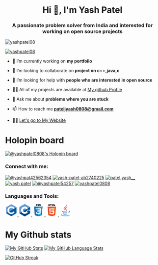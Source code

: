 <h1 align="center">Hi 👋, I'm Yash Patel</h1>
<h3 align="center">A passionate problem solver from India and interested for working on open source projects</h3>

<p align="left"> <img src="https://komarev.com/ghpvc/?username=yashpatel08&label=Profile%20views&color=0e75b6&style=flat" alt="yashpatel08" /> </p>

<p align="left"> <a href="https://github.com/ryo-ma/github-profile-trophy"><img src="https://github-profile-trophy.vercel.app/?username=yashpatel08" alt="yashpatel08" /></a> </p>

- 🔭 I’m currently working on **my portfoilo**

- 👯 I’m looking to collaborate on **project on c++,java,c**

- 🤝 I’m looking for help with **people who are interested in open source**

- 👨‍💻 All of my projects are available at [My github Profile](https://github.com/yashpatel08)

- 💬 Ask me about **problems where you are stuck**

- 📫 How to reach me **pateljyash0808@gmail.com**

- 👨‍💻 [Let's go to My Website](https://yashpatel08.github.io/patelyash.github.io/)
<h1>Holopin board</h1>

[![@yashpatel0808's Holopin board](https://holopin.me/yashpatel0808)](https://holopin.io/@yashpatel0808)

<h3 align="left">Connect with me:</h3>
<p align="left">
<a href="https://twitter.com/@yashpat42562354" target="blank"><img align="center" src="https://raw.githubusercontent.com/rahuldkjain/github-profile-readme-generator/master/src/images/icons/Social/twitter.svg" alt="@yashpat42562354" height="30" width="40" /></a>
<a href="https://linkedin.com/in/yash-patel-ab2740225" target="blank"><img align="center" src="https://raw.githubusercontent.com/rahuldkjain/github-profile-readme-generator/master/src/images/icons/Social/linked-in-alt.svg" alt="yash-patel-ab2740225" height="30" width="40" /></a>
<a href="https://instagram.com/patel.yash__" target="blank"><img align="center" src="https://raw.githubusercontent.com/rahuldkjain/github-profile-readme-generator/master/src/images/icons/Social/instagram.svg" alt="patel.yash__" height="30" width="40" /></a>
<a href="https://www.youtube.com/c/yash patel" target="blank"><img align="center" src="https://raw.githubusercontent.com/rahuldkjain/github-profile-readme-generator/master/src/images/icons/Social/youtube.svg" alt="yash patel" height="30" width="40" /></a>
<a href="https://www.hackerrank.com/@yashpatel54257" target="blank"><img align="center" src="https://raw.githubusercontent.com/rahuldkjain/github-profile-readme-generator/master/src/images/icons/Social/hackerrank.svg" alt="@yashpatel54257" height="30" width="40" /></a>
<a href="https://www.leetcode.com/yashpatel0808" target="blank"><img align="center" src="https://raw.githubusercontent.com/rahuldkjain/github-profile-readme-generator/master/src/images/icons/Social/leet-code.svg" alt="yashpatel0808" height="30" width="40" /></a>
</p>

<h3 align="left">Languages and Tools:</h3>
<p align="left"> <a href="https://www.cprogramming.com/" target="_blank" rel="noreferrer"> <img src="https://raw.githubusercontent.com/devicons/devicon/master/icons/c/c-original.svg" alt="c" width="40" height="40"/> </a> <a href="https://www.w3schools.com/cpp/" target="_blank" rel="noreferrer"> <img src="https://raw.githubusercontent.com/devicons/devicon/master/icons/cplusplus/cplusplus-original.svg" alt="cplusplus" width="40" height="40"/> </a> <a href="https://www.w3schools.com/css/" target="_blank" rel="noreferrer"> <img src="https://raw.githubusercontent.com/devicons/devicon/master/icons/css3/css3-original-wordmark.svg" alt="css3" width="40" height="40"/> </a> <a href="https://www.w3.org/html/" target="_blank" rel="noreferrer"> <img src="https://raw.githubusercontent.com/devicons/devicon/master/icons/html5/html5-original-wordmark.svg" alt="html5" width="40" height="40"/> </a> <a href="https://www.java.com" target="_blank" rel="noreferrer"> <img src="https://raw.githubusercontent.com/devicons/devicon/master/icons/java/java-original.svg" alt="java" width="40" height="40"/> </a> </p>


 <h1>My Github stats</h1>
 
[![My GitHub Stats](https://github-readme-stats.vercel.app/api/?username=yashpatel08&count_private=true&theme=tokyonight&showicons=true)]()
[![My GitHub Language Stats](https://github-readme-stats.vercel.app/api/top-langs/?username=yashpatel08&langs_count=5&theme=tokyonight)]()

[![GitHub Streak](https://streak-stats.demolab.com?user=yashpatel08&theme=dark&border_radius=10.7&date_format=j%20M%5B%20Y%5D)](https://git.io/streak-stats)
